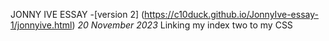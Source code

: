 JONNY IVE ESSAY
-[version 2] (https://c10duck.github.io/JonnyIve-essay-1/jonnyive.html)
*20 November 2023*
Linking my index two to my CSS
